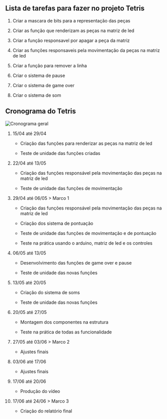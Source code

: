 ## Lista de tarefas para fazer no projeto Tetris

1. Criar a mascara de bits para a representação das peças 

2. Criar as função que renderizam as peças na matriz de led

3. Criar a função responsavel por apagar a peça da matriz

4. Criar as funções responsaveis pela movimentação da peças na matriz de led

5. Criar a função para  remover a linha 

6. Criar o sistema de pause

7. Criar o sistema de game over

8. Criar o sistema de som

## Cronograma do Tetris

![Cronograma geral](cronograma_geral.png)

1. 15/04 até 29/04
   
   - Criação das funções para renderizar as peças na matriz de led
   
   - Teste de unidade das funções criadas

2. 22/04 até 13/05
   
   - Criação das funções responsável pela movimentação das peças na matriz de led
   
   - Teste de unidade das funções de movimentação

3. 29/04 até 06/05 > Marco 1
   
   - Criação das funções responsável pela movimentação das peças na matriz de led
   
   - Criação dos sistema de pontuação
   
   - Teste de unidade das funções de movimentação e de pontuação
   
   - Teste na prática usando o arduino, matriz de led e os controles

4. 06/05 até 13/05
   
   - Desenvolvimento das funções de game over e pause
   
   - Teste de unidade das novas funções

5. 13/05 até 20/05
   
   - Criação do sistema de soms
   
   - Teste de unidade das novas funções

6. 20/05 até 27/05
   
   - Montagem dos componentes na estrutura
   
   - Teste na prática de todas as funcionalidade

7. 27/05 até 03/06 > Marco 2
   
   - Ajustes finais

8. 03/06 até 17/06 
   
   - Ajustes finais

9. 17/06 até 20/06
   
   - Produção do vídeo

10. 17/06 até 24/06 > Marco 3
    
    - Criação do relatório final
